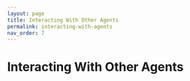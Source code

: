 ```yaml
---
layout: page
title: Interacting With Other Agents
permalink: interacting-with-agents
nav_order: 7
---
```


# Interacting With Other Agents
